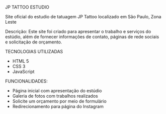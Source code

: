 JP TATTOO ESTUDIO

Site oficial do estudio de tatuagem JP Tattoo localizado em São Paulo, Zona Leste

Descrição:
Este site foi criado para apresentar o trabalho e serviços do estúdio, além de fornecer informações de contato, páginas de rede sociais
e solicitação de orçamento.

TECNOLOGIAS UTILIZADAS
- HTML 5
- CSS 3
- JavaScript

FUNCIONALIDADES:
- Página inicial com apresentação do estúdio
- Galeria de fotos com trabalhos realizados
- Solicite um orçamento por meio de formulário
- Redirecionamento para página do Instagram
